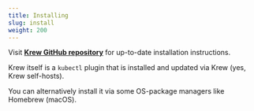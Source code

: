 ```yaml
---
title: Installing
slug: install
weight: 200
---
```


Visit [**Krew GitHub repository**][readme] for up-to-date installation instructions.

Krew itself is a `kubectl` plugin that is installed and updated via Krew (yes,
Krew self-hosts).

You can alternatively install it via some
OS-package managers like Homebrew (macOS).

[readme]: https://sigs.k8s.io/krew/README.md#installation

